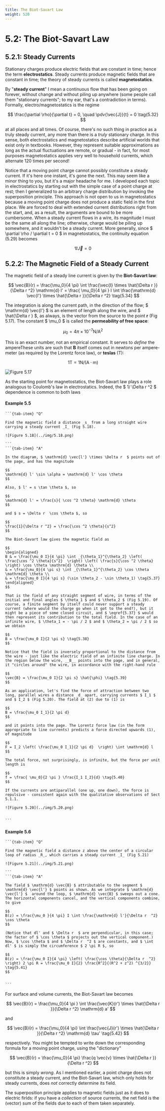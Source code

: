 ```yaml
---
title: The Biot-Savart Law
weight: 520
---
```



# 5.2: The Biot-Savart Law

## 5.2.1: Steady Currents

Stationary charges produce electric fields that are constant in time; hence the term __electrostatics__. Steady currents produce magnetic fields that are constant in time; the theory of steady currents is called __magnetostatics__.

By "__steady current__" I mean a continuous flow that has been going on forever, without change and without piling up anywhere (some people call them "stationary currents"; to my ear, that's a contradiction in terms). Formally, electro/magnetostatics is the regime

$$
\frac{\partial \rho}{\partial t} = 0, \quad \pdv{\vec{J}}{t} = 0 \tag{5.32}
$$

at all places and all times. Of course, there's no such thing in practice as a truly steady current, any more than there is a _truly_ stationary charge. In this sense, both electrostatics and magnetostatics describe artificial worlds that exist only in textbooks. However, they represent suitable approximations as long as the actual fluctuations are remote, or gradual - in fact, for most purposes magnetostatics applies very well to household currents, which alternate 120 times per second!

Notice that a moving point charge cannot possibly constitute a steady current. If it's here one instant, it's gone the next. This may seem like a minor thing to you, but it's a major headache for me. I developed each topic in electrostatics by starting out with the simple case of a point charge at rest; then I generalized to an arbitrary charge distribution by invoking the superposition principle. This approach is not open to us in magnetostatics because a moving point charge does not produce a static field in the first place. We are forced to deal with extended current distributions right from the start, and, as a result, the arguments are bound to be more cumbersome.
When a steady current flows in a wire, its magnitude I must be the same all along the line; otherwise, charge would be piling up somewhere, and it wouldn't be a steady current. More generally, since $ \partial \rho / \partial t = 0 $ in magnetostatics, the continuity equation (5.29) becomes

$$
\nabla  \vec{J} = 0 \tag{5.33}
$$


## 5.2.2: The Magnetic Field of a Steady Current

The magnetic field of a steady line current is given by the __Biot-Savart law__:

$$
\vec{B}(r) = \frac{\mu_0}{4 \pi} \int \frac{\vec{I} \times \hat{\Delta r }}{\Delta r  ^2} \mathrm{d} l' = \frac{ \mu_0}{4 \pi } I \int \frac{\mathrm{d} \vec{l'} \times \hat{\Delta r }}{\Delta r  ^2} \tag{5.34} 
$$

The integration is along the current path, in the direction of the flow; $ \mathrm{d} \vec{l'} $ is an element of length along the wire, and $ \hat{\Delta r } $, as always, is the vector from the source to the point __r__ (Fig 5.17). The constant $ \mu_0 $ is called the __permeability of free space__:

$$
\mu_0 = 4 \pi \times 10^{-7} \text{N} / \text{A}^2 \tag{5.35}
$$

This is an exact number, not an empirical constant. It serves to _define_ the ampereThese units are such that __B__ itself comes out in newtons per ampere-meter (as required by the Lorentz force law), or __teslas__ (T):

$$
1 \text{T} = 1 \text{N} / (\text{A} \cdot \text{m}) \tag{5.36}
$$


![Figure 5.17](../img/5.17.png)

As the starting point for magnetostatics, the Biot-Savart law plays a role analogous to Coulomb's law in electrostatics. Indeed, the $ 1/ \Delta r  ^2 $ dependence is common to both laws

#### Example 5.5

````{tab-set}
```{tab-item} "Q"

Find the magnetic field a distance _s_ from a long straight wire carrying a steady current _I_ (Fig 5.18).

![Figure 5.18](../img/5.18.png)

```
```{tab-item} "A"

In the diagram, $ \mathrm{d} \vec{l'} \times \Delta r  $ points out of the page, and has the magnitude

$$
\mathrm{d} l' \sin \alpha = \mathrm{d} l' \cos \theta
$$

Also, $ l' = s \tan \theta $, so

$$
\mathrm{d} l' = \frac{s}{ \cos ^2 \theta} \mathrm{d} \theta
$$

and $ s = \Delta r  \cos \theta $, so

$$
\frac{1}{\Delta r ^2} = \frac{\cos ^2 \theta}{s^2} 
$$

The Biot-Savart law gives the magnetic field as

$$
\begin{aligned}
B & = \frac{\mu_0 I}{4 \pi} \int _{\theta_1}^{\theta_2} \left( \frac{\cos ^2 \theta}{s^2}  \right) \left( \frac{s}{\cos ^2 \theta} \right) \cos \theta \mathrm{d} \theta \\
& = \frac{\mu_0}{4 \pi s} \int _{\theta_1}^{\theta_2} \cos \theta \mathrm{d} \theta \\
& = \frac{\mu_0 I}{4 \pi s} (\sin \theta_2 - \sin \theta_1) \tag{5.37}
\end{aligned}
$$

That is the field of any straight segment of wire, in terms of the initial and final angles $ \theta_1 $ and $ \theta_2 $ (Fig 5.19). Of course, a finite segment by itself could never support a steady current (where would the charge go when it got to the end?), but it might be a piece of some closed circuit, and $ \eqref{5.37} $ would then represent its contribution to the total field. In the case of an infinite wire, $ \theta_1 = - \pi / 2 $ and $ \theta_2 = \pi / 2 $ so we obtain

$$
B = \frac{\mu_0 I}{2 \pi s} \tag{5.38}
$$

Notice that the field is inversely proportional to the distance from the wire - just like the electric field of an infinite line charge. In the region below the wire, __B__ points into the page, and in general, it "circles around" the wire, in accordance with the right-hand rule

$$
\vec{B} = \frac{\mu_0 I}{2 \pi s} \hat{\phi} \tag{5.39}
$$

As an application, let's find the force of attraction between two long, parallel wires a distance _d_ apart, carrying currents $ I_1 $ and $ I_2 $ (Fig 5.20). The field at (2) due to (1) is

$$
B = \frac{\mu_0 I_1}{2 \pi d}
$$

and it points into the page. The Lorentz force law (in the form appropriate to line currents) predicts a force directed upwards (1), of magnitude

$$
F = I_2 \left( \frac{\mu_0 I_1}{2 \pi d}  \right) \int \mathrm{d} l
$$

The total force, not surprisingly, is infinite, but the force per unit length is

$$
f = \frac{ \mu_0}{2 \pi } \frac{I_1 I_2}{d} \tag{5.40}
$$

If the currents are antiparallel (one up, one down), the force is repulsive - consistent again with the qualitative observations of Sect 5.1.1.

![Figure 5.20](../img/5.20.png)


```
````


#### Example 5.6

````{tab-set}
```{tab-item} "Q"

Find the magnetic field a distance z above the center of a circular loop of radius _R_, which carries a steady current _I_ (Fig 5.21)

![Figure 5.21](../img/5.21.png)

```
```{tab-item} "A"

The field $ \mathrm{d} \vec{B} $ attributable to the segment $ \mathrm{d} \vec{l'} $ points as shown. As we integrate $ \mathrm{d} \vec{l'} $  around the loop, $ \mathrm{d} \vec{B} $ sweeps out a cone. The horizontal components cancel, and the vertical components combine, to give

$$
B(z) = \frac{\mu_0 }{4 \pi} I \int \frac{\mathrm{d} l'}{\Delta r  ^2} \cos \theta
$$

(Notice that dl' and $ \Delta r  $ are perpendicular, in this case; the factor of $ \cos \theta $ projects out the vertical component.) Now, $ \cos \theta $ and $ \Delta r  ^2 $ are constants, and $ \int dl' $ is simply the circumference $ 2 \pi R $, so

$$
B(z) = \frac{\mu_0 I}{4 \pi} \left( \frac{\cos \theta}{\Delta r  ^2} \right) 2 \pi R = \frac{\mu_0 I}{2} \frac{R^2}{(R^2 + z^2) ^{3/2}}  \tag{5.41}
$$


```
````



For surface and volume currents, the Biot-Savart law becomes

$$
\vec{B}(r) = \frac{\mu_0}{4 \pi } \int \frac{\vec{K}(r') \times \hat{\Delta r }}{\Delta r  ^2} \mathrm{d} a'
$$

and

$$
\vec{B}(r) = \frac{\mu_0}{4 \pi} \int \frac{\vec{J}(r') \times \hat{\Delta r }}{\Delta r  ^2} \mathrm{d} \tau' \tag{5.42}
$$

respectively. You might be tempted to write down the corresponding formula for a moving point charge, using the "dictionary"

$$
\vec{B}(r) = \frac{\mu_0}{4 \pi} \frac{q \vec{v} \times \hat{\Delta r }}{\Delta r  ^2} 
$$

but this is simply _wrong_. As I mentioned earlier, a point charge does not constitute a steady current, and the Biot-Savart law, which only holds for steady currents, does _not_ correctly determine its field.

The superposition principle applies to magnetic fields just as it does to electric firlds: if you have a _collection_ of source currents, the net field is the (vector) sum of the fields due to each of them taken separately.